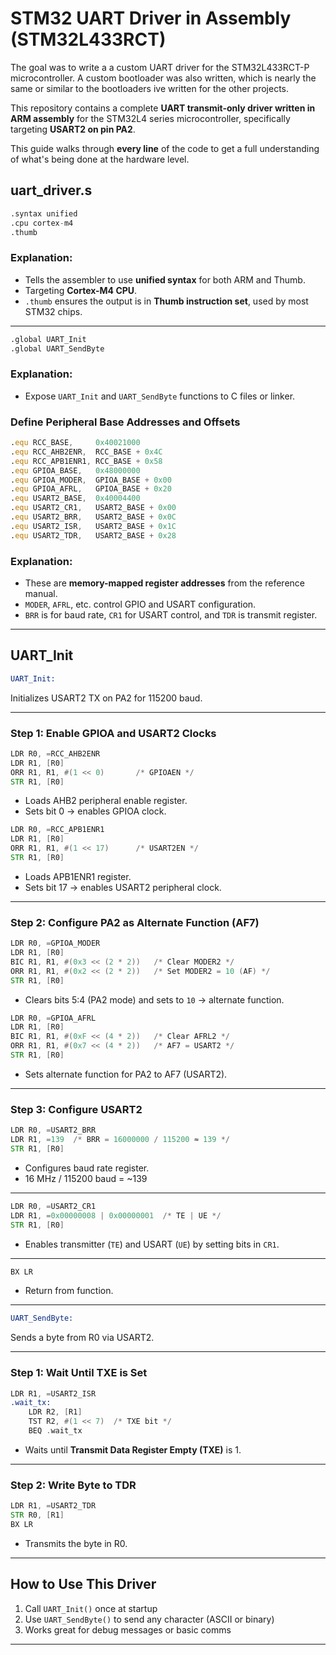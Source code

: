 # STM32 UART Driver in Assembly (STM32L433RCT)
The goal was to write a a custom UART driver for the STM32L433RCT-P microcontroller. A custom bootloader was also written, which is nearly the same or similar to the bootloaders ive written for the other projects.


This repository contains a complete **UART transmit-only driver written in ARM assembly** for the STM32L4 series microcontroller, specifically targeting **USART2 on pin PA2**.

This guide walks through **every line** of the code to get a full understanding of what's being done at the hardware level.





## uart_driver.s

```asm
.syntax unified
.cpu cortex-m4
.thumb
````

### Explanation:

* Tells the assembler to use **unified syntax** for both ARM and Thumb.
* Targeting **Cortex-M4 CPU**.
* `.thumb` ensures the output is in **Thumb instruction set**, used by most STM32 chips.

---

```asm
.global UART_Init
.global UART_SendByte
```

### Explanation:

* Expose `UART_Init` and `UART_SendByte` functions to C files or linker.



### Define Peripheral Base Addresses and Offsets

```asm
.equ RCC_BASE,     0x40021000
.equ RCC_AHB2ENR,  RCC_BASE + 0x4C
.equ RCC_APB1ENR1, RCC_BASE + 0x58
.equ GPIOA_BASE,   0x48000000
.equ GPIOA_MODER,  GPIOA_BASE + 0x00
.equ GPIOA_AFRL,   GPIOA_BASE + 0x20
.equ USART2_BASE,  0x40004400
.equ USART2_CR1,   USART2_BASE + 0x00
.equ USART2_BRR,   USART2_BASE + 0x0C
.equ USART2_ISR,   USART2_BASE + 0x1C
.equ USART2_TDR,   USART2_BASE + 0x28
```

### Explanation:

* These are **memory-mapped register addresses** from the reference manual.
* `MODER`, `AFRL`, etc. control GPIO and USART configuration.
* `BRR` is for baud rate, `CR1` for USART control, and `TDR` is transmit register.

---

## UART_Init

```asm
UART_Init:
```

Initializes USART2 TX on PA2 for 115200 baud.

---

### Step 1: Enable GPIOA and USART2 Clocks

```asm
LDR R0, =RCC_AHB2ENR
LDR R1, [R0]
ORR R1, R1, #(1 << 0)       /* GPIOAEN */
STR R1, [R0]
```

* Loads AHB2 peripheral enable register.
* Sets bit 0 → enables GPIOA clock.

```asm
LDR R0, =RCC_APB1ENR1
LDR R1, [R0]
ORR R1, R1, #(1 << 17)      /* USART2EN */
STR R1, [R0]
```

* Loads APB1ENR1 register.
* Sets bit 17 → enables USART2 peripheral clock.

---

### Step 2: Configure PA2 as Alternate Function (AF7)

```asm
LDR R0, =GPIOA_MODER
LDR R1, [R0]
BIC R1, R1, #(0x3 << (2 * 2))   /* Clear MODER2 */
ORR R1, R1, #(0x2 << (2 * 2))   /* Set MODER2 = 10 (AF) */
STR R1, [R0]
```

* Clears bits 5:4 (PA2 mode) and sets to `10` → alternate function.

```asm
LDR R0, =GPIOA_AFRL
LDR R1, [R0]
BIC R1, R1, #(0xF << (4 * 2))   /* Clear AFRL2 */
ORR R1, R1, #(0x7 << (4 * 2))   /* AF7 = USART2 */
STR R1, [R0]
```

* Sets alternate function for PA2 to AF7 (USART2).

---

### Step 3: Configure USART2

```asm
LDR R0, =USART2_BRR
LDR R1, =139  /* BRR = 16000000 / 115200 ≈ 139 */
STR R1, [R0]
```

* Configures baud rate register.
* 16 MHz / 115200 baud = \~139

---

```asm
LDR R0, =USART2_CR1
LDR R1, =0x00000008 | 0x00000001  /* TE | UE */
STR R1, [R0]
```

* Enables transmitter (`TE`) and USART (`UE`) by setting bits in `CR1`.

---

```asm
BX LR
```

* Return from function.

---

```asm
UART_SendByte:
```

Sends a byte from R0 via USART2.

---

### Step 1: Wait Until TXE is Set

```asm
LDR R1, =USART2_ISR
.wait_tx:
    LDR R2, [R1]
    TST R2, #(1 << 7)  /* TXE bit */
    BEQ .wait_tx
```

* Waits until **Transmit Data Register Empty (TXE)** is 1.

---

### Step 2: Write Byte to TDR

```asm
LDR R1, =USART2_TDR
STR R0, [R1]
BX LR
```

* Transmits the byte in R0.

---

## How to Use This Driver

1. Call `UART_Init()` once at startup
2. Use `UART_SendByte()` to send any character (ASCII or binary)
3. Works great for debug messages or basic comms

---


